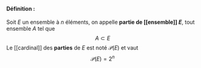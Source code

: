 #### Définition :
Soit $E$ un ensemble à $n$ éléments, on appelle **partie de [[ensemble]] $E$**, tout ensemble $A$  tel que $$A\subset E$$ Le [[cardinal]] des **parties** de $E$ est noté $\mathcal{P}(E)$ et vaut $$\mathcal{P}(E)=2^n$$
 
